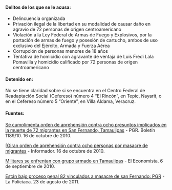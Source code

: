 #### **Delitos de los que se le acusa:**

* Delincuencia organizada
* Privación ilegal de la libertad en su modalidad de causar daño en agravio de 72 personas de origen centroamericano
* Violación a la Ley Federal de Armas de Fuego y Explosivos, por la portación de armas de fuego y posesión de cartucho, ambos de uso exclusivo del Ejército, Armada y Fuerza Aérea
* Corrupción de personas menores de 18 años
* Tentativa de homicidio con agravante de ventaja de Luis Fredi Lala Pomavilla y homicidio calificado por 72 personas de origen centroamericano

#### **Detenido en:** 

No se tiene claridad sobre si se encuentra en  el Centro Federal de Readaptación Social (Cefereso) número 4 “El Rincón”, en Tepic, Nayarit, o en el Cefereso número 5 “Oriente”, en Villa Aldama, Veracruz. 

#### **Fuentes:**

<a href="http://www.pgr.gob.mx/Prensa/2007/bol10/oct/1189.pdf" target="_blank">Se cumplimenta orden de aprehensión contra ocho presuntos implicados en la muerte de 72 migrantes en San Fernando, Tamaulipas</a> - PGR. Boletín 1189/10. 16 de octubre de 2010.

[<a href="http://www.informador.com.mx/mexico/2010/241776/6/giran-orden-de-aprehension-contra-ocho-personas-por-masacre-de-migrantes.htm" target="_blank">Giran orden de aprehensión contra ocho personas por masacre de migrantes</a> - Informador. 16 de octubre de 2010.

<a href="http://eleconomista.com.mx/seguridad-publica/2010/09/06/militares-se-enfrenta-grupo-armado-tamaulipas" target="_blank">Militares se enfrentan con grupo armado en Tamaulipas</a> - El Economista. 6 de septiembre de 2010.

<a href="http://www.lapoliciaca.com/nota-roja/estan-bajo-proceso-penal-82-vinculados-a-masacre-de-san-fernando-pgr/" target="_blank"> Están bajo proceso penal 82 vinculados a masacre de san Fernando: PGR</a> - La Policiaca. 23 de agosto de 2011.  

 